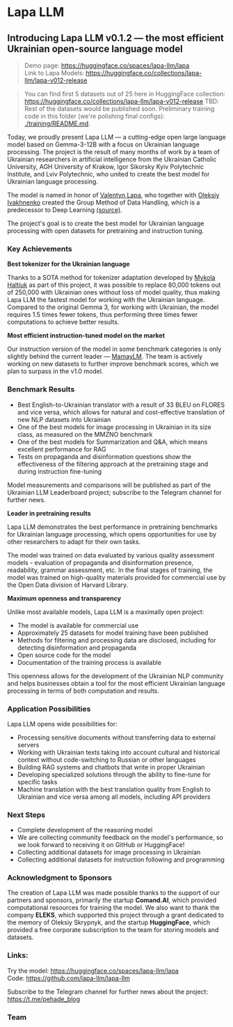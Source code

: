 # Lapa LLM

## Introducing Lapa LLM v0.1.2 — the most efficient Ukrainian open-source language model



> Demo page: https://huggingface.co/spaces/lapa-llm/lapa  
> Link to Lapa Models: https://huggingface.co/collections/lapa-llm/lapa-v012-release  

> You can find first 5 datasets out of 25 here in HuggingFace collection: https://huggingface.co/collections/lapa-llm/lapa-v012-release
> TBD: Rest of the datasets would be published soon.
> Preliminary training code in this folder (we're polishing final configs): [./training/README.md](training/README.md).


Today, we proudly present Lapa LLM — a cutting-edge open large language model based on Gemma-3-12B with a focus on Ukrainian language processing. The project is the result of many months of work by a team of Ukrainian researchers in artificial intelligence from the Ukrainian Catholic University, AGH University of Krakow, Igor Sikorsky Kyiv Polytechnic Institute, and Lviv Polytechnic, who united to create the best model for Ukrainian language processing.

The model is named in honor of [Valentyn Lapa](https://de.wikipedia.org/wiki/Walentyn_Lapa), who together with [Oleksiy Ivakhnenko](https://uk.wikipedia.org/wiki/%D0%86%D0%B2%D0%B0%D1%85%D0%BD%D0%B5%D0%BD%D0%BA%D0%BE_%D0%9E%D0%BB%D0%B5%D0%BA%D1%81%D1%96%D0%B9_%D0%93%D1%80%D0%B8%D0%B3%D0%BE%D1%80%D0%BE%D0%B2%D0%B8%D1%87) created the Group Method of Data Handling, which is a predecessor to Deep Learning [(source)](https://people.idsia.ch/~juergen/DeepLearning2July2014.pdf).

The project's goal is to create the best model for Ukrainian language processing with open datasets for pretraining and instruction tuning.

### Key Achievements

**Best tokenizer for the Ukrainian language**

Thanks to a SOTA method for tokenizer adaptation developed by [Mykola Haltiuk](https://www.linkedin.com/in/mykola-haltiuk/) as part of this project, it was possible to replace 80,000 tokens out of 250,000 with Ukrainian ones without loss of model quality, thus making Lapa LLM the fastest model for working with the Ukrainian language. Compared to the original Gemma 3, for working with Ukrainian, the model requires 1.5 times fewer tokens, thus performing three times fewer computations to achieve better results.

**Most efficient instruction-tuned model on the market**

Our instruction version of the model in some benchmark categories is only slightly behind the current leader — [MamayLM](https://huggingface.co/spaces/INSAIT-Institute/mamaylm-v1-blog). The team is actively working on new datasets to further improve benchmark scores, which we plan to surpass in the v1.0 model.

### Benchmark Results

- Best English-to-Ukrainian translator with a result of 33 BLEU on FLORES and vice versa, which allows for natural and cost-effective translation of new NLP datasets into Ukrainian
- One of the best models for image processing in Ukrainian in its size class, as measured on the MMZNO benchmark
- One of the best models for Summarization and Q&A, which means excellent performance for RAG
- Tests on propaganda and disinformation questions show the effectiveness of the filtering approach at the pretraining stage and during instruction fine-tuning

Model measurements and comparisons will be published as part of the Ukrainian LLM Leaderboard project; subscribe to the Telegram channel for further news.

**Leader in pretraining results**

Lapa LLM demonstrates the best performance in pretraining benchmarks for Ukrainian language processing, which opens opportunities for use by other researchers to adapt for their own tasks.

The model was trained on data evaluated by various quality assessment models - evaluation of propaganda and disinformation presence, readability, grammar assessment, etc. In the final stages of training, the model was trained on high-quality materials provided for commercial use by the Open Data division of Harvard Library.

**Maximum openness and transparency**

Unlike most available models, Lapa LLM is a maximally open project:
- The model is available for commercial use
- Approximately 25 datasets for model training have been published
- Methods for filtering and processing data are disclosed, including for detecting disinformation and propaganda
- Open source code for the model
- Documentation of the training process is available

This openness allows for the development of the Ukrainian NLP community and helps businesses obtain a tool for the most efficient Ukrainian language processing in terms of both computation and results.

### Application Possibilities

Lapa LLM opens wide possibilities for:
- Processing sensitive documents without transferring data to external servers
- Working with Ukrainian texts taking into account cultural and historical context without code-switching to Russian or other languages
- Building RAG systems and chatbots that write in proper Ukrainian
- Developing specialized solutions through the ability to fine-tune for specific tasks
- Machine translation with the best translation quality from English to Ukrainian and vice versa among all models, including API providers

### Next Steps

- Complete development of the reasoning model
- We are collecting community feedback on the model's performance, so we look forward to receiving it on GitHub or HuggingFace!
- Collecting additional datasets for image processing in Ukrainian
- Collecting additional datasets for instruction following and programming

### Acknowledgment to Sponsors

The creation of Lapa LLM was made possible thanks to the support of our partners and sponsors, primarily the startup **Comand.AI**, which provided computational resources for training the model. We also want to thank the company **ELEKS**, which supported this project through a grant dedicated to the memory of Oleksiy Skrypnyk, and the startup **HuggingFace**, which provided a free corporate subscription to the team for storing models and datasets.

### Links:

Try the model: https://huggingface.co/spaces/lapa-llm/lapa  
Code: https://github.com/lapa-llm/lapa-llm

Subscribe to the Telegram channel for further news about the project: https://t.me/pehade_blog

### Team